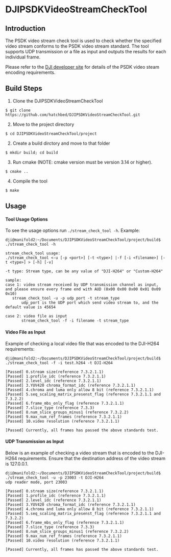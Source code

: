 # DJIPSDKVideoStreamCheckTool

## Introduction
The PSDK video stream check tool is used to check whether the specified video stream conforms to the PSDK video stream standard. The tool supports UDP transmission or a file as input and outputs the results for each individual frame. 

Please refer to the [DJI developer site](https://developer.dji.com/document/65de35b8-78ff-4199-b3ab-ce57ea95301b) for details of the PSDK video steam encoding requirements.

## Build Steps
1. Clone the DJIPSDKVideoStreamCheckTool
```
$ git clone https://github.com/hatchbed/DJIPSDKVideoStreamCheckTool.git
```
2. Move to the project directory
``` 
$ cd DJIPSDKVideoStreamCheckTool/project
```
2. Create a build dirctory and move to that folder
```
$ mkdir build; cd build
```
3. Run cmake (NOTE: cmake version must be version 3.14 or higher).  
```
$ cmake ..
```
4. Compile the tool
```
$ make
```

## Usage

#### Tool Usage Options 
To see the usage options run `./stream_check_tool -h`. Example: 

```
dji@manifold2:~/Documents/DJIPSDKVideoStreamCheckTool/project/build$ ./stream_check_tool -h

stream_check_tool usage:
./stream_check_tool <-u [-p <port>] [-t <type>] |-f [-i <filename>] [-t <type>] > [-h] [-v]

-t type: Stream type, can be any value of "DJI-H264" or "Custom-H264"

sample:
case 1: video stream received by UDP transmission channel as input, and please ensure every frame end with AUD (0x00 0x00 0x00 0x01 0x09 0x10)
   stream_check_tool -u -p udp_port -t stream_type
       udp_port is the UDP port which send video stream to, and the default value is 45654

case 2: video file as input
       stream_check_tool -f -i filename -t stream_type
```

#### Video File as Input 
Example of checking a local video file that was encoded to the DJI-H264 requirements:

```
dji@manifold2:~/Documents/DJIPSDKVideoStreamCheckTool/project/build$ ./stream_check_tool -f -i test.h264 -t DJI-H264

[Passed] 0.stream size(reference 7.3.2.1.1)
[Passed] 1.profile_idc (reference 7.3.2.1.1)
[Passed] 2.level_idc (reference 7.3.2.1.1)
[Passed] 3.YUV420 chroma_format_idc (reference 7.3.2.1.1)
[Passed] 4.chroma and luma only allow 8 bit (reference 7.3.2.1.1)
[Passed] 5.seq_scaling_matrix_presenst_flag (reference 7.3.2.1.1 and 7.3.2.2)
[Passed] 6.frame_mbs_only_flag (reference 7.3.2.1.1)
[Passed] 7.slice_type (reference 7.3.3)
[Passed] 8.num_slice_groups_minus1 (reference 7.3.2.2)
[Passed] 9.max_num_ref_frames (reference 7.3.2.1.1)
[Passed] 10.video resolution (reference 7.3.2.1.1)

[Passed] Currently, all frames has passed the above standards test.
```

#### UDP Transmission as Input
Below is an example of checking a video stream that is encoded to the DJI-H264 requirements.  Ensure that the destination address of the video stream is 127.0.0.1. 

```
dji@manifold2:~/Documents/DJIPSDKVideoStreamCheckTool/project/build$ ./stream_check_tool -u -p 23003 -t DJI-H264
udp reader mode, port 23003

[Passed] 0.stream size(reference 7.3.2.1.1)
[Passed] 1.profile_idc (reference 7.3.2.1.1)
[Passed] 2.level_idc (reference 7.3.2.1.1)
[Passed] 3.YUV420 chroma_format_idc (reference 7.3.2.1.1)
[Passed] 4.chroma and luma only allow 8 bit (reference 7.3.2.1.1)
[Passed] 5.seq_scaling_matrix_presenst_flag (reference 7.3.2.1.1 and 7.3.2.2)
[Passed] 6.frame_mbs_only_flag (reference 7.3.2.1.1)
[Passed] 7.slice_type (reference 7.3.3)
[Passed] 8.num_slice_groups_minus1 (reference 7.3.2.2)
[Passed] 9.max_num_ref_frames (reference 7.3.2.1.1)
[Passed] 10.video resolution (reference 7.3.2.1.1)

[Passed] Currently, all frames has passed the above standards test.
```
